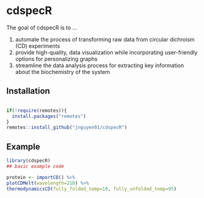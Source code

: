 
# cdspecR


The goal of cdspecR is to ... 

1) automate the process of transforming raw data from circular
dichroism (CD) experiments 
2) provide high-quality, data visualization while incorporating user-friendly options for personalizing graphs 
3) streamline the data analysis process for extracting key information about the
biochemistry of the system 

## Installation


``` r

if(!require(remotes)){
  install.packages("remotes")
}
remotes::install_github("jnguyen01/cdspecR")

```

## Example

``` r
library(cdspecR)
## basic example code

protein <- importCD() %>% 
plotCDMelt(wavelength=210) %>%
thermodynamicsCD(fully_folded_temp=10, fully_unfolded_temp=95)


```

